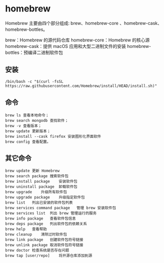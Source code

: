 

# homebrew

Homebrew 主要由四个部分组成: brew、homebrew-core 、homebrew-cask、homebrew-bottles。

brew：Homebrew 的源代码仓库
homebrew-core：Homebrew 的核心源
homebrew-cask：提供 macOS 应用和大型二进制文件的安装
homebrew-bottles：预编译二进制软件包


## 安装

```shell
/bin/bash -c "$(curl -fsSL https://raw.githubusercontent.com/Homebrew/install/HEAD/install.sh)"

```


## 命令

```shell
brew ls 查看本地命令；
brew search mongodb 查找软件；
brew -v 查看版本；
brew update 更新版本；
brew install --cask firefox 安装图形化界面软件
brew config 查看配置。

```

## 其它命令

```shell
brew update	更新 Homebrew
brew search package	搜索软件包
brew install package	安装软件包
brew uninstall package	卸载软件包
brew upgrade	升级所有软件包
brew upgrade package	升级指定软件包
brew list	列出已安装的软件包列表
brew services command package	管理 brew 安装软件包
brew services list	列出 brew 管理运行的服务
brew info package	查看软件包信息
brew deps package	列出软件包的依赖关系
brew help	查看帮助
brew cleanup	清除过时软件包
brew link package	创建软件包符号链接
brew unlink package	取消软件包符号链接
brew doctor	检查系统是否存在问题
brew tap [user/repo]	将开源仓库添加到源


```